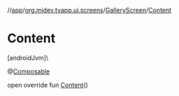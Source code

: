 //[app](../../../index.md)/[org.mjdev.tvapp.ui.screens](../index.md)/[GalleryScreen](index.md)/[Content](-content.md)

# Content

[androidJvm]\

@[Composable](https://developer.android.com/reference/kotlin/androidx/compose/runtime/Composable.html)

open override fun [Content](-content.md)()
